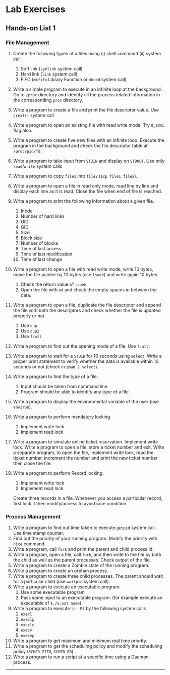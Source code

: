 # Lab Exercises

## Hands-on List 1

### File Management

1. Create the following types of a files using (i) shell command (ii) system call 
    1. Soft link (`symlink` system call) 
    2. Hard link (`link` system call) 
    3. FIFO (`mkfifo` Library Function or `mknod` system call)
2. Write a simple program to execute in an infinite loop at the background. Go to `/proc` directory and identify all the process related information in the corresponding `proc` directory.
3. Write a program to create a file and print the file descriptor value. Use `creat()` system call
4. Write a program to open an existing file with read write mode. Try `O_EXCL` flag also.
5. Write a program to create five new files with an infinite loop. Execute the program in the background and check the file descriptor table at `/proc/pid/fd`.
6. Write a program to take input from `STDIN` and display on `STDOUT`. Use only `read`/`write` system calls
7. Write a program to copy `file1` into `file2` (`$cp file1 file2`).
8. Write a program to open a file in read only mode, read line by line and display each line as it is read. Close the file when end of file is reached.
9. Write a program to print the following information about a given file. 
    1. Inode 
    2. Number of hard links 
    3. UID 
    4. GID 
    5. Size 
    6. Block size 
    7. Number of blocks 
    8. Time of last access 
    9. Time of last modification 
    10. Time of last change
10. Write a program to open a file with read write mode, write 10 bytes, move the file pointer by 10 bytes (use `lseek`) and write again 10 bytes. 
    1. Check the return value of `lseek` 
    2. Open the file with `od` and check the empty spaces in between the data.
11. Write a program to open a file, duplicate the file descriptor and append the file with both the descriptors and check whether the file is updated properly or not. 
    1. Use `dup` 
    2. Use `dup2` 
    3. Use `fcntl`
12. Write a program to find out the opening mode of a file. Use `fcntl`.
13. Write a program to wait for a `STDIN` for 10 seconds using `select`. Write a proper print statement to verify whether the data is available within 10 seconds or not (check in `$man 2 select`).
14. Write a program to find the type of a file. 
    1. Input should be taken from command line. 
    2. Program should be able to identify any type of a file.
15. Write a program to display the environmental variable of the user (use `environ`).
16. Write a program to perform mandatory locking. 
    1. Implement write lock 
    2. Implement read lock
17. Write a program to simulate online ticket reservation. Implement write lock. 
Write a program to open a file, store a ticket number and exit. 
Write a separate program, to open the file, implement write lock, read the ticket number, increment the number and print the new ticket number then close the file.
18. Write a program to perform Record locking. 
    1. Implement write lock 
    2. Implement read lock

    Create three records in a file. Whenever you access a particular record, first lock it then modify/access to avoid race condition.

### Process Management

1. Write a program to find out time taken to execute `getpid` system call. Use time stamp counter.
2. Find out the priority of your running program. Modify the priority with `nice` command.
3. Write a program, call `fork` and print the parent and child process id.
4. Write a program, open a file, call `fork`, and then write to the file by both the child as well as the parent processes. Check output of the file.
5. Write a program to create a Zombie state of the running program.
6. Write a program to create an orphan process.
7. Write a program to create three child processes. The parent should wait for a particular child (use `waitpid` system call).
8. Write a program to execute an executable program. 
    1. Use some executable program 
    2. Pass some input to an executable program. (for example execute an executable of `$./a.out name`)
9. Write a program to execute `ls -Rl` by the following system calls 
    1. `execl` 
    2. `execlp` 
    3. `execle` 
    4. `execv` 
    5. `execvp`
10. Write a program to get maximum and minimum real time priority.
11. Write a program to get the scheduling policy and modify the scheduling policy (`SCHED_FIFO`, `SCHED_RR`).
12. Write a program to run a script at a specific time using a Daemon process.

---
